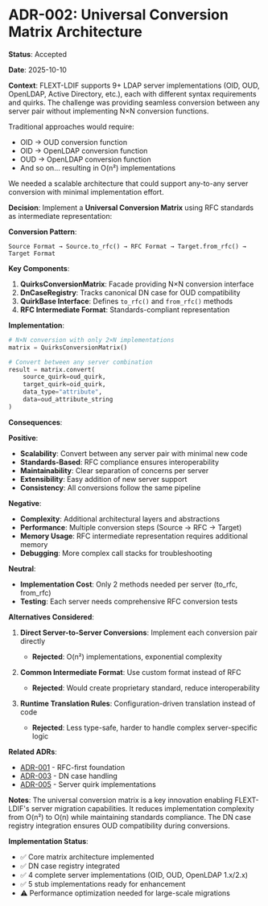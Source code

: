 # ADR-002: Universal Conversion Matrix Architecture

**Status**: Accepted

**Date**: 2025-10-10

**Context**:
FLEXT-LDIF supports 9+ LDAP server implementations (OID, OUD, OpenLDAP, Active Directory, etc.), each with different syntax requirements and quirks. The challenge was providing seamless conversion between any server pair without implementing N×N conversion functions.

Traditional approaches would require:
- OID → OUD conversion function
- OID → OpenLDAP conversion function
- OUD → OpenLDAP conversion function
- And so on... resulting in O(n²) implementations

We needed a scalable architecture that could support any-to-any server conversion with minimal implementation effort.

**Decision**:
Implement a **Universal Conversion Matrix** using RFC standards as intermediate representation:

**Conversion Pattern**:
```
Source Format → Source.to_rfc() → RFC Format → Target.from_rfc() → Target Format
```

**Key Components**:
1. **QuirksConversionMatrix**: Facade providing N×N conversion interface
2. **DnCaseRegistry**: Tracks canonical DN case for OUD compatibility
3. **QuirkBase Interface**: Defines `to_rfc()` and `from_rfc()` methods
4. **RFC Intermediate Format**: Standards-compliant representation

**Implementation**:
```python
# N×N conversion with only 2×N implementations
matrix = QuirksConversionMatrix()

# Convert between any server combination
result = matrix.convert(
    source_quirk=oud_quirk,
    target_quirk=oid_quirk,
    data_type="attribute",
    data=oud_attribute_string
)
```

**Consequences**:

**Positive**:
- **Scalability**: Convert between any server pair with minimal new code
- **Standards-Based**: RFC compliance ensures interoperability
- **Maintainability**: Clear separation of concerns per server
- **Extensibility**: Easy addition of new server support
- **Consistency**: All conversions follow the same pipeline

**Negative**:
- **Complexity**: Additional architectural layers and abstractions
- **Performance**: Multiple conversion steps (Source → RFC → Target)
- **Memory Usage**: RFC intermediate representation requires additional memory
- **Debugging**: More complex call stacks for troubleshooting

**Neutral**:
- **Implementation Cost**: Only 2 methods needed per server (to_rfc, from_rfc)
- **Testing**: Each server needs comprehensive RFC conversion tests

**Alternatives Considered**:

1. **Direct Server-to-Server Conversions**: Implement each conversion pair directly
   - **Rejected**: O(n²) implementations, exponential complexity

2. **Common Intermediate Format**: Use custom format instead of RFC
   - **Rejected**: Would create proprietary standard, reduce interoperability

3. **Runtime Translation Rules**: Configuration-driven translation instead of code
   - **Rejected**: Less type-safe, harder to handle complex server-specific logic

**Related ADRs**:
- [ADR-001](ADR-001-rfc-first-design.md) - RFC-first foundation
- [ADR-003](ADR-003-dn-case-registry.md) - DN case handling
- [ADR-005](ADR-005-pluggable-quirks-system.md) - Server quirk implementations

**Notes**:
The universal conversion matrix is a key innovation enabling FLEXT-LDIF's server migration capabilities. It reduces implementation complexity from O(n²) to O(n) while maintaining standards compliance. The DN case registry integration ensures OUD compatibility during conversions.

**Implementation Status**:
- ✅ Core matrix architecture implemented
- ✅ DN case registry integrated
- ✅ 4 complete server implementations (OID, OUD, OpenLDAP 1.x/2.x)
- ✅ 5 stub implementations ready for enhancement
- ⚠️ Performance optimization needed for large-scale migrations